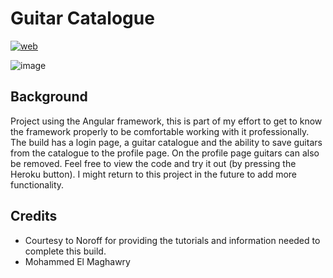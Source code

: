 # Guitar Catalogue

[![web](https://img.shields.io/static/v1?logo=heroku&message=Online&label=Heroku&color=430098)](https://guitar-catalogue.herokuapp.com/)

![image](https://user-images.githubusercontent.com/96972844/161158933-cc449e3a-87fe-4ebb-9ec6-354b006c350f.png)

## Background
Project using the Angular framework, this is part of my effort to get to know the framework properly to be comfortable working with it professionally. The build has a login page, a guitar catalogue and the ability to save guitars from the catalogue to the profile page. On the profile page guitars can also be removed. Feel free to view the code and try it out (by pressing the Heroku button). I might return to this project in the future to add more functionality.


## Credits
- Courtesy to Noroff for providing the tutorials and information needed to complete this build.
- Mohammed El Maghawry 



